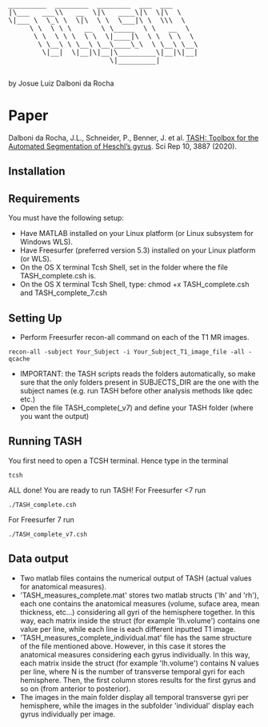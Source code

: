 <pre>
_________  ________  ________  ___  ___     
|\___   ___\\   __  \|\   ____\|\  \|\  \    
\|___ \  \_\ \  \|\  \ \  \___|\ \  \\\  \   
     \ \  \ \ \   __  \ \_____  \ \   __  \  
      \ \  \ \ \  \ \  \|____|\  \ \  \ \  \ 
       \ \__\ \ \__\ \__\____\_\  \ \__\ \__\
        \|__|  \|__|\|__|\_________\|__|\|__|
                        \|_________|         
                                             
</pre>               

by Josue Luiz Dalboni da Rocha

# Paper
Dalboni da Rocha, J.L., Schneider, P., Benner, J. et al. [TASH: Toolbox for the Automated Segmentation of Heschl’s gyrus](https://www.nature.com/articles/s41598-020-60609-y). Sci Rep 10, 3887 (2020).

## Installation

## Requirements
You must have the following setup:
* Have MATLAB installed on your Linux platform (or Linux subsystem for Windows WLS).
* Have Freesurfer (preferred version 5.3) installed on your Linux platform (or WLS).
* On the OS X terminal Tcsh Shell, set in the folder where the file TASH_complete.csh is.
* On the OS X terminal Tcsh Shell, type: chmod +x TASH_complete.csh and TASH_complete_7.csh

## Setting Up
* Perform Freesurfer recon-all command on each of the T1 MR images.
```batchfile
recon-all -subject Your_Subject -i Your_Subject_T1_image_file -all -qcache
```
* IMPORTANT: the TASH scripts reads the folders automatically, so make sure that the only folders present in SUBJECTS_DIR are the one with the subject names (e.g. run TASH before other analysis methods like qdec etc.)
*	Open the file TASH_complete(_v7) and define your TASH folder (where you want the output)

## Running TASH
You first need to open a TCSH terminal. Hence type in the terminal

```batchfile
tcsh
```

ALL done! You are ready to run TASH!
For Freesurfer <7 run 

```batchfile
./TASH_complete.csh 
```

For Freesurfer 7 run 

```batchfile
./TASH_complete_v7.csh
```

## Data output
*	Two matlab files contains the numerical output of TASH (actual values for anatomical measures).
*	 'TASH_measures_complete.mat' stores two matlab structs ('lh' and 'rh'), each one contains the anatomical measures (volume, suface area, mean thickness, etc...) considering all gyri of the hemisphere together. In this way, each matrix inside the struct (for example 'lh.volume') contains one value per line, while each line is each different inputted T1 image.
*	'TASH_measures_complete_individual.mat' file has the same structure of the file mentioned above. However, in this case it stores the anatomical measures considering each gyrus individually. In this way, each matrix inside the struct (for example 'lh.volume') contains N values per line, where N is the number of transverse temporal gyri for each hemisphere. Then, the first column stores results for the first gyrus and so on (from anterior to posterior).
*	The images in the main folder display all temporal transverse gyri per hemisphere, while the images in the subfolder 'individual' display each gyrus individually per image.

